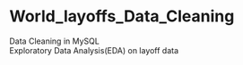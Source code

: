 # World_layoffs_Data_Cleaning
 Data Cleaning in MySQL  
 Exploratory Data Analysis(EDA) on layoff data
